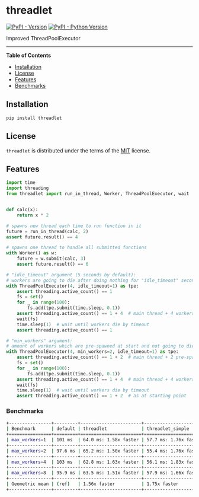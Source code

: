 # threadlet

[![PyPI - Version](https://img.shields.io/pypi/v/threadlet.svg)](https://pypi.org/project/threadlet)
[![PyPI - Python Version](https://img.shields.io/pypi/pyversions/threadlet.svg)](https://pypi.org/project/threadlet)

Improved ThreadPoolExecutor

-----

**Table of Contents**

- [Installation](#installation)
- [License](#license)
- [Features](#features)
- [Benchmarks](#benchmarks)

## Installation

```console
pip install threadlet
```

## License

`threadlet` is distributed under the terms of the [MIT](https://spdx.org/licenses/MIT.html) license.

## Features

```python
import time
import threading
from threadlet import run_in_thread, Worker, ThreadPoolExecutor, wait


def calc(x):
    return x * 2

# spawns new thread each time to run function in it
future = run_in_thread(calc, 2)
assert future.result() == 4

# spawns one thread to handle all submitted functions
with Worker() as w:
    future = w.submit(calc, 3)
    assert future.result() == 6

# "idle_timeout" argument (5 seconds by default):
# workers are going to die after doing nothing for "idle_timeout" seconds.
with ThreadPoolExecutor(4, idle_timeout=1) as tpe:
    assert threading.active_count() == 1
    fs = set()
    for _ in range(100):
        fs.add(tpe.submit(time.sleep, 0.1))
    assert threading.active_count() == 1 + 4  # main thread + 4 workers
    wait(fs)
    time.sleep(1)  # wait until workers die by timeout
    assert threading.active_count() == 1

# "min_workers" argument:
# amount of workers which are pre-spawned at start and not going to die ever in despite of "idle_timeout".
with ThreadPoolExecutor(4, min_workers=2, idle_timeout=1) as tpe:
    assert threading.active_count() == 1 + 2  # main thread + 2 pre-spawned workers
    fs = set()
    for _ in range(100):
        fs.add(tpe.submit(time.sleep, 0.1))
    assert threading.active_count() == 1 + 4  # main thread + 4 workers
    wait(fs)
    time.sleep(1)  # wait until workers die by timeout
    assert threading.active_count() == 1 + 2  # as at starting point
```

### Benchmarks

```bash
+----------------+---------+-----------------------+-----------------------+
| Benchmark      | default | threadlet             | threadlet_simple      |
+================+=========+=======================+=======================+
| max_workers=1  | 101 ms  | 64.0 ms: 1.58x faster | 57.7 ms: 1.76x faster |
+----------------+---------+-----------------------+-----------------------+
| max_workers=2  | 97.6 ms | 65.2 ms: 1.50x faster | 55.4 ms: 1.76x faster |
+----------------+---------+-----------------------+-----------------------+
| max_workers=4  | 103 ms  | 62.8 ms: 1.63x faster | 56.1 ms: 1.83x faster |
+----------------+---------+-----------------------+-----------------------+
| max_workers=8  | 95.9 ms | 63.5 ms: 1.51x faster | 57.9 ms: 1.66x faster |
+----------------+---------+-----------------------+-----------------------+
| Geometric mean | (ref)   | 1.56x faster          | 1.75x faster          |
+----------------+---------+-----------------------+-----------------------+
```
